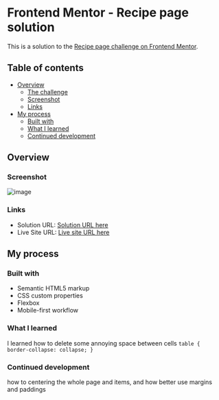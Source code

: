 # Frontend Mentor - Recipe page solution

This is a solution to the [Recipe page challenge on Frontend Mentor](https://www.frontendmentor.io/challenges/recipe-page-KiTsR8QQKm).

## Table of contents

- [Overview](#overview)
  - [The challenge](#the-challenge)
  - [Screenshot](#screenshot)
  - [Links](#links)
- [My process](#my-process)
  - [Built with](#built-with)
  - [What I learned](#what-i-learned)
  - [Continued development](#continued-development)
## Overview

### Screenshot

![image](https://github.com/user-attachments/assets/b2a9fe9b-6b5c-4ac6-b0f7-69dc6d41e65f)


### Links

- Solution URL: [Solution URL here](https://github.com/O-Julia-O/RacipePage)
- Live Site URL: [Live site URL here](https://o-julia-o.github.io/RacipePage/)

## My process

### Built with

- Semantic HTML5 markup
- CSS custom properties
- Flexbox
- Mobile-first workflow

### What I learned

I learned how to delete some annoying space between cells ```table {
  border-collapse: collapse;
}```

### Continued development

how to centering the whole page and items, and how better use margins and paddings
